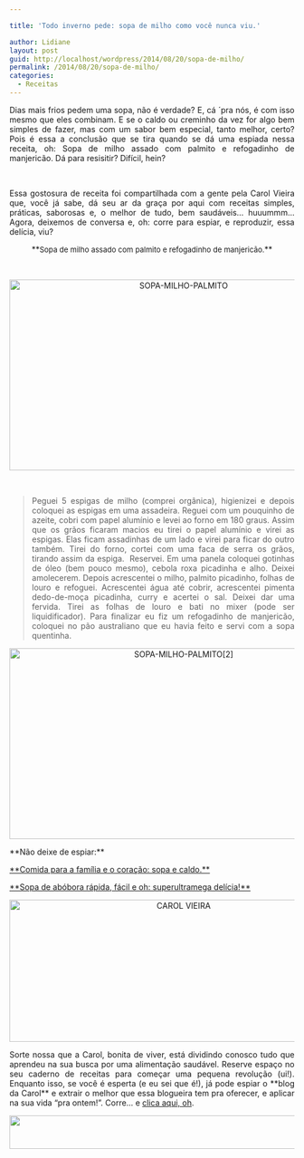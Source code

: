 ```yaml
---

title: 'Todo inverno pede: sopa de milho como você nunca viu.'

author: Lidiane
layout: post
guid: http://localhost/wordpress/2014/08/20/sopa-de-milho/
permalink: /2014/08/20/sopa-de-milho/
categories:
  - Receitas
---
```

<p style="text-align: justify;">
  Dias mais frios pedem uma sopa, não é verdade? E, cá ´pra nós, é com isso mesmo que eles combinam. E se o caldo ou creminho da vez for algo bem simples de fazer, mas com um sabor bem especial, tanto melhor, certo? Pois é essa a conclusão que se tira quando se dá uma espiada nessa receita, oh: Sopa de milho assado com palmito e refogadinho de manjericão. Dá para resisitir? Difícil, hein?
</p>

&nbsp;

<p style="text-align: justify;">
  Essa gostosura de receita foi compartilhada com a gente pela Carol Vieira que, você já sabe, dá seu ar da graça por aqui com receitas simples, práticas, saborosas e, o melhor de tudo, bem saudáveis… huuummm… Agora, deixemos de conversa e, oh: corre para espiar, e reproduzir, essa delícia, viu?
</p>

<!--more-->

<p align="center">
  **<span style="font-size: small;">Sopa de milho assado com palmito e refogadinho de manjericão.</span>**
</p>

&nbsp;

<p align="center">
  <a href="http://www.trololodemulher.com.br/blog/wp-content/uploads/2014/08/SOPA-MILHO-PALMITO.jpg"><img class="alignnone size-full wp-image-10288" src="http://www.trololodemulher.com.br/blog/wp-content/uploads/2014/08/SOPA-MILHO-PALMITO.jpg" alt="SOPA-MILHO-PALMITO" width="600" height="337" /></a>
</p>

&nbsp;

> <p align="justify">
>   Peguei 5 espigas de milho (comprei orgânica), higienizei e depois coloquei as espigas em uma assadeira. Reguei com um pouquinho de azeite, cobri com papel alumínio e levei ao forno em 180 graus. Assim que os grãos ficaram macios eu tirei o papel alumínio e virei as espigas. Elas ficam assadinhas de um lado e virei para ficar do outro também. Tirei do forno, cortei com uma faca de serra os grãos, tirando assim da espiga.  Reservei. Em uma panela coloquei gotinhas de óleo (bem pouco mesmo), cebola roxa picadinha e alho. Deixei amolecerem. Depois acrescentei o milho, palmito picadinho, folhas de louro e refoguei. Acrescentei água até cobrir, acrescentei pimenta dedo-de-moça picadinha, curry e acertei o sal. Deixei dar uma fervida. Tirei as folhas de louro e bati no mixer (pode ser liquidificador). Para finalizar eu fiz um refogadinho de manjericão, coloquei no pão australiano que eu havia feito e servi com a sopa quentinha.
> </p>

<p align="center">
  <a href="http://www.trololodemulher.com.br/blog/wp-content/uploads/2014/08/SOPA-MILHO-PALMITO2.jpg"><img class="alignnone size-full wp-image-10289" src="http://www.trololodemulher.com.br/blog/wp-content/uploads/2014/08/SOPA-MILHO-PALMITO2.jpg" alt="SOPA-MILHO-PALMITO[2]" width="600" height="337" /></a>
</p>

<p align="justify">
  **Não deixe de espiar:**
</p>

<p align="justify">
  <a href="http://www.trololodemulher.com.br/2012/06/06/sopa-e-caldo/" target="_blank">**Comida para a família e o coração: sopa e caldo.**</a>
</p>

<p align="justify">
  <a href="http://www.trololodemulher.com.br/2013/08/19/sopa-de-abobora/" target="_blank">**Sopa de abóbora rápida, fácil e oh: superultramega delícia!**</a>
</p>

<p align="center">
  <a href="http://www.trololodemulher.com.br/blog/wp-content/uploads/2014/07/CAROL-VIEIRA.png"><img class="alignnone size-full wp-image-10204" src="http://www.trololodemulher.com.br/blog/wp-content/uploads/2014/07/CAROL-VIEIRA.png" alt="CAROL VIEIRA" width="600" height="251" /></a>
</p>

<p align="justify">
  Sorte nossa que a Carol, bonita de viver, está dividindo conosco tudo que aprendeu na sua busca por uma alimentação saudável. Reserve espaço no seu caderno de receitas para começar uma pequena revolução (ui!). Enquanto isso, se você é esperta (e eu sei que é!), já pode espiar o **blog da Carol** e extrair o melhor que essa blogueira tem pra oferecer, e aplicar na sua vida “pra ontem!”. Corre… e <a href="http://mundocarolvieira.blogspot.com.br/" target="_blank">clica aqui, oh</a>.
</p>

<p align="center">
  <a href="http://feedburner.google.com/fb/a/mailverify?uri=blogbichafemea&loc=pt_BR" target="_blank"><img class="alignnone size-full wp-image-8451" title="Assine o Bicha Fêmea grátis!" src="http://www.trololodemulher.com.br/blog/wp-content/uploads/2012/01/rodapé.png" alt="" width="600" height="59" /></a>
</p>

&nbsp;

&nbsp;

&nbsp;
